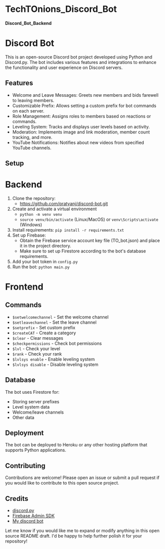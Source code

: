 # TechTOnions_Discord_Bot

#### Discord_Bot_Backend
# Discord Bot

This is an open-source Discord bot project developed using Python and Discord.py. The bot includes various features and integrations to enhance the functionality and user experience on Discord servers.

## Features

   - Welcome and Leave Messages: Greets new members and bids farewell to leaving members.
   - Customizable Prefix: Allows setting a custom prefix for bot commands on each server.
   - Role Management: Assigns roles to members based on reactions or commands.
   - Leveling System: Tracks and displays user levels based on activity.
   - Moderation: Implements image and link moderation, member count tracking, and more.
   - YouTube Notifications: Notifies about new videos from specified YouTube channels.

## Setup

# Backend
1. Clone the repository:
   - https://github.com/pratyanj/discord-bot.git
2. Create and activate a virtual environment
   - `python -m venv venv`
   - `source venv/bin/activate` (Linux/MacOS) or `venv\Scripts\activate` (Windows)
3. Install requirements: `pip install -r requirements.txt`
4. Set up Firebase:
   - Obtain the Firebase service account key file (TO_bot.json) and place it in the project directory.
   - Make sure to set up Firestore according to the bot's database requirements.
4. Add your bot token in `config.py`
5. Run the bot: `python main.py`

# Frontend

## Commands

- `$setwelcomechannel` - Set the welcome channel
- `$setleavechannel` - Set the leave channel
- `$setprefix` - Set custom prefix
- `$createCAT` - Create a category
- `$clear` - Clear messages
- `$checkpermissions` - Check bot permissions
- `$lvl` - Check your level
- `$rank` - Check your rank
- `$lvlsys enable` - Enable leveling system
- `$lvlsys disable` - Disable leveling system

## Database

The bot uses Firestore for:

- Storing server prefixes
- Level system data
- Welcome/leave channels
- Other data

## Deployment

The bot can be deployed to Heroku or any other hosting platform that supports Python applications.

## Contributing

Contributions are welcome! Please open an issue or submit a pull request if you would like to contribute to this open source project.

## Credits

- [discord.py](https://discordpy.readthedocs.io/en/stable/)
- [Firebase Admin SDK](https://firebase.google.com/docs/admin/setup)
- [My discord bot](https://discord.gg/RKSZrc8AYy)

Let me know if you would like me to expand or modify anything in this open source README draft. I'd be happy to help further polish it for your repository!
